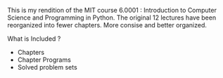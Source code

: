 This is my rendition of the MIT course 6.0001 : Introduction to Computer Science and Programming in Python. The original 12 lectures have been reorganized into fewer chapters. More consise and better organized.

What is Included ? 
- Chapters
- Chapter Programs
- Solved problem sets